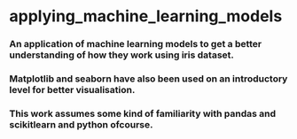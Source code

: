 # applying_machine_learning_models

### An application of machine learning models to get a better understanding of how they work using iris dataset.

### Matplotlib and seaborn have also been used on an introductory level for better visualisation.

### This work assumes some kind of familiarity with pandas and scikitlearn and python ofcourse.
